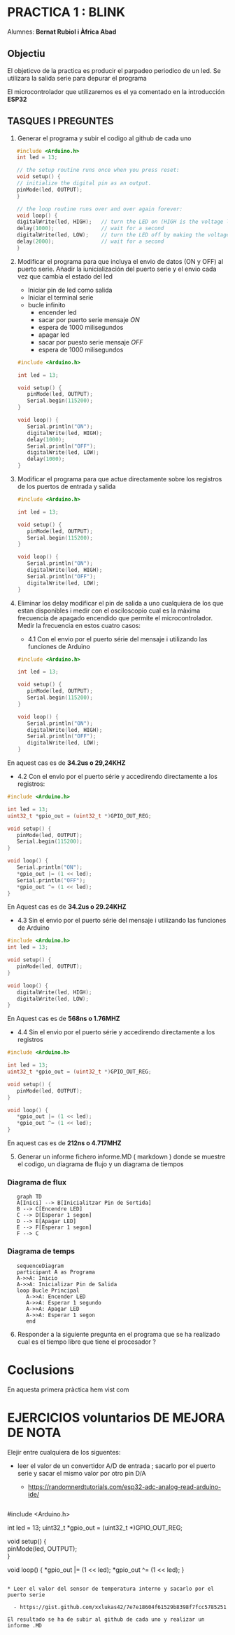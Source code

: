 # PRACTICA 1  :  BLINK
Alumnes: **Bernat Rubiol i Àfrica Abad**

## Objectiu
El objeticvo de la practica es producir el parpadeo periodico de un led. 
Se utilizara la salida serie  para depurar  el programa 

El microcontrolador que utilizaremos es el ya comentado en la introducción  **ESP32**

## TASQUES I PREGUNTES 

1. Generar el programa  y subir el codigo  al github de cada uno
```cpp
   #include <Arduino.h>
   int led = 13;

   // the setup routine runs once when you press reset:
   void setup() {                
   // initialize the digital pin as an output.
   pinMode(led, OUTPUT);     
   }

   // the loop routine runs over and over again forever:
   void loop() {
   digitalWrite(led, HIGH);   // turn the LED on (HIGH is the voltage level)
   delay(1000);               // wait for a second
   digitalWrite(led, LOW);    // turn the LED off by making the voltage LOW
   delay(2000);               // wait for a second
   }   
```

2. Modificar el programa para que incluya el envio de datos (ON y OFF) al puerto serie.
    Añadir la iunicialización del puerto serie y el envio cada vez que cambia el estado del led
   - Iniciar pin de led como salida 
   - Iniciar el terminal serie                      
   - bucle infinito  
       * encender led  
       * sacar por puerto serie mensaje *ON*          
       * espera de 1000 milisegundos  
       * apagar led  
       * sacar por puesto serie mensaje *OFF*        
       * espera de 1000 milisegundos  
   ```cpp
   #include <Arduino.h>

   int led = 13; 

   void setup() {                
      pinMode(led, OUTPUT);   
      Serial.begin(115200);
   }

   void loop() {
      Serial.println("ON");
      digitalWrite(led, HIGH);
      delay(1000);
      Serial.println("OFF");      
      digitalWrite(led, LOW);
      delay(1000);
   }
   ```

3. Modificar el programa para que actue directamente sobre los registros de los puertos de entrada y salida
   ```cpp
   #include <Arduino.h>

   int led = 13;

   void setup() {                
      pinMode(led, OUTPUT);   
      Serial.begin(115200);
   }

   void loop() {
      Serial.println("ON");
      digitalWrite(led, HIGH);
      Serial.println("OFF");      
      digitalWrite(led, LOW);
   }
   ```
4. Eliminar los delay modificar el pin de salida a uno cualquiera de los que estan disponibles i medir con el osciloscopio cual es la màxima frecuencia de apagado encendido que permite el microcontrolador. Medir la frecuencia en estos cuatro casos: 
   - 4.1 Con el envio por el puerto série del mensaje i utilizando las funciones de Arduino
   ```cpp
   #include <Arduino.h>

   int led = 13; 

   void setup() {                
      pinMode(led, OUTPUT);   
      Serial.begin(115200);
   }

   void loop() {
      Serial.println("ON");
      digitalWrite(led, HIGH);
      Serial.println("OFF");      
      digitalWrite(led, LOW);
   }
   ```
En aquest cas es de **34.2us o 29,24KHZ**
   - 4.2 Con el envio por el puerto série y accedirendo directamente a los registros:
   ```cpp
   #include <Arduino.h>

   int led = 13;
   uint32_t *gpio_out = (uint32_t *)GPIO_OUT_REG;

   void setup() {                
      pinMode(led, OUTPUT);   
      Serial.begin(115200);
   }

   void loop() {
      Serial.println("ON");
      *gpio_out |= (1 << led);
      Serial.println("OFF");      
      *gpio_out ^= (1 << led);
   }
   ```
En Aquest cas es de **34.2us o 29.24KHZ**
   - 4.3 Sin el envio por el puerto série del mensaje i utilizando las funciones de Arduino
```cpp
#include <Arduino.h>
int led = 13; 

void setup() {                
   pinMode(led, OUTPUT);   
}

void loop() {
   digitalWrite(led, HIGH);
   digitalWrite(led, LOW);
}
   ```
En Aquest cas es de **568ns o 1.76MHZ**
   - 4.4 Sin el envio por el puerto série y accedirendo directamente a los registros
```cpp
#include <Arduino.h>

int led = 13; 
uint32_t *gpio_out = (uint32_t *)GPIO_OUT_REG;

void setup() {                
   pinMode(led, OUTPUT);   
}

void loop() {
   *gpio_out |= (1 << led);
   *gpio_out ^= (1 << led);
}
```
En aquest cas es de **212ns o 4.717MHZ**

5. Generar un informe fichero  informe.MD ( markdown ) donde se muestre el codigo, un diagrama de flujo y un diagrama de tiempos 

### Diagrama de flux

```mermaid 
   graph TD
   A[Inici] --> B[Inicialitzar Pin de Sortida]
   B --> C[Encendre LED]
   C --> D[Esperar 1 segon]
   D --> E[Apagar LED]
   E --> F[Esperar 1 segon]
   F --> C
```

### Diagrama de temps

```mermaid
   sequenceDiagram
   participant A as Programa
   A->>A: Inicio
   A->>A: Inicializar Pin de Salida
   loop Bucle Principal
      A->>A: Encender LED
      A->>A: Esperar 1 segundo
      A->>A: Apagar LED
      A->>A: Esperar 1 segon
      end
```


6. Responder a la siguiente pregunta en el programa que se ha realizado cual es el tiempo libre que tiene el procesador ?

# Coclusions

En aquesta primera pràctica hem vist com 

# EJERCICIOS voluntarios  DE MEJORA DE NOTA

Elejir entre cualquiera de los siguentes:

* leer el valor de un convertidor  A/D  de entrada ; sacarlo por el puerto serie  y sacar el mismo valor  por otro pin  D/A

  - https://randomnerdtutorials.com/esp32-adc-analog-read-arduino-ide/


  ```cpp
#include <Arduino.h>

int led = 13; 
uint32_t *gpio_out = (uint32_t *)GPIO_OUT_REG;

void setup() {                
   pinMode(led, OUTPUT);   
}

void loop() {
   *gpio_out |= (1 << led);
   *gpio_out ^= (1 << led);
}
```

* Leer el valor del sensor de temperatura interno y sacarlo por el puerto serie 

  - https://gist.github.com/xxlukas42/7e7e18604f61529b8398f7fcc5785251

El resultado se ha de subir al github de cada uno y realizar un informe .MD 